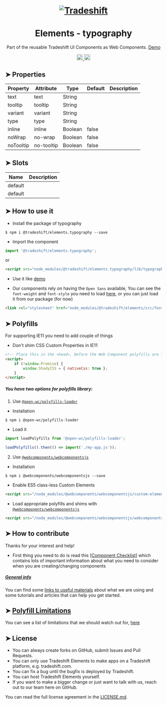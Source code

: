 <h1 align="center">
    <a href="https://tradeshift.com/">
      <img alt="Tradeshift" src="https://tradeshift.com/wp-content/themes/Tradeshift/img/brand/logo-black.png"/>
    </a>
</h1>

<h1 align="center">Elements - typography</h1>

<p align="center">
  Part of the reusable Tradeshift UI Components as Web Components.
    <a href="https://tradeshift.github.io/elements/?path=/story/ts-typography--default">
      Demo
    </a>
</p>

<p align="center">
    <a href="https://www.npmjs.com/package/@tradeshift/elements.typography">
      <img alt="NPM Version" src="https://badgen.net/npm/v/@tradeshift/elements.typography" height="20"/>
    </a>
    <a href="https://npmcharts.com/compare/@tradeshift/elements.typography?minimal=true">
      <img alt="Downloads per month" src="https://badgen.net/npm/dm/@tradeshift/elements.typography" height="20"/>
    </a>
</p>

<style>
  table {
        width:100%;
  }
</style>

## ➤ Properties

| Property  | Attribute  | Type    | Default | Description |
| --------- | ---------- | ------- | ------- | ----------- |
| text      | text       | String  |         |             |
| tooltip   | tooltip    | String  |         |             |
| variant   | variant    | String  |         |             |
| type      | type       | String  |         |             |
| inline    | inline     | Boolean | false   |             |
| noWrap    | no-wrap    | Boolean | false   |             |
| noTooltip | no-tooltip | Boolean | false   |             |

## ➤ Slots

| Name    | Description |
| ------- | ----------- |
| default |             |
| default |             |

## ➤ How to use it

- Install the package of typography

```shell
$ npm i @tradeshift/elements.typography --save
```

- Import the component

```js
import '@tradeshift/elements.typography';
```

or

```html
<script src="node_modules/@tradeshift/elements.typography/lib/typography.umd.js"></script>
```

- Use it like [demo]("https://tradeshift.github.io/elements/?path=/story/ts-typography--default")

- Our components rely on having the `Open Sans` available, You can see the `font-weight` and `font-style` you need to load [here](https://github.com/Tradeshift/elements/blob/master/packages/core/src/fonts.css), or you can just load it from our package (for now)

```html
<link rel="stylesheet" href="node_modules/@tradeshift/elements/src/fonts.css" />
```

## ➤ Polyfills

For supporting IE11 you need to add couple of things

- Don't shim CSS Custom Properties in IE11

```html
<!-- Place this in the <head>, before the Web Component polyfills are loaded -->
<script>
	if (!window.Promise) {
		window.ShadyCSS = { nativeCss: true };
	}
</script>
```

##### You have two options for polyfills library:

1. Use [`@open-wc/polyfills-loader`](https://github.com/open-wc/open-wc/tree/master/packages/polyfills-loader)

- Installation

```shell
$ npm i @open-wc/polyfills-loader
```

- Load it

```js
import loadPolyfills from '@open-wc/polyfills-loader';

loadPolyfills().then(() => import('./my-app.js'));
```

2. Use [`@webcomponents/webcomponentsjs`](https://github.com/webcomponents/polyfills/tree/master/packages/webcomponentsjs)

- Installation

```hell
$ npm i @webcomponents/webcomponentsjs --save
```

- Enable ES5 class-less Custom Elements

```html
<script src="/node_modules/@webcomponents/webcomponentsjs/custom-elements-es5-adapter.js"></script>
```

- Load appropriate polyfills and shims with [`@webcomponents/webcomponentsjs`](https://github.com/webcomponents/webcomponentsjs)

```html
<script src="/node_modules/@webcomponents/webcomponentsjs/webcomponents-loader.js" defer></script>
```

## ➤ How to contribute

Thanks for your interest and help!

- First thing you need to do is read this [[Component Checklist](https://github.com/Tradeshift/elements/wiki/Component-checklist)] which contains lots of important information about what you need to consider when you are creating/changing components

##### [General info](https://github.com/Tradeshift/elements/wiki/Useful-materials-starter)

You can find some [links to useful materials](https://github.com/Tradeshift/elements/wiki/Useful-materials-starter) about what we are using and some tutorials and articles that can help you get started.

## ➤ [Polyfill Limitations](https://github.com/Tradeshift/elements/wiki/Polyfill-Limitations)

You can see a list of limitations that we should watch out for, [here](https://github.com/Tradeshift/elements/wiki/Polyfill-Limitations)

## ➤ License

- You can always create forks on GitHub, submit Issues and Pull Requests.
- You can only use Tradeshift Elements to make apps on a Tradeshift platform, e.g. tradeshift.com.
- You can fix a bug until the bugfix is deployed by Tradeshift.
- You can host Tradeshift Elements yourself.
- If you want to make a bigger change or just want to talk with us, reach out to our team here on GitHub.

You can read the full license agreement in the [LICENSE.md](https://github.com/Tradeshift/elements/blob/master/LICENSE.md).
